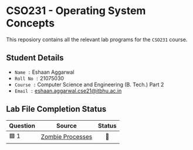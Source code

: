 # CSO231 - Operating System Concepts

This reposiory contains all the relevant lab programs for the `CSO231` course.

## Student Details

- `Name :` Eshaan Aggarwal
- `Roll No :` 21075030
- `Course :` Computer Science and Engineering (B. Tech.) Part 2
- `Email :` eshaan.aggarwal.cse21@itbhu.ac.in

## Lab File Completion Status

| Question |           Source           | Status |
| -------- | :------------------------: | :----: |
| 🟩 1     | [Zombie Processes](./1B.c) |   🌟   |
